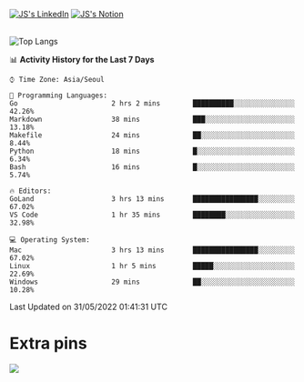 
[![JS's LinkedIn](https://img.shields.io/badge/LinkedIn-blue?style=for-the-badge&logo=linkedin)](https://www.linkedin.com/in/jaeseung-lee-5a2a32139/) 
[![JS's Notion](https://img.shields.io/badge/Notion-black?style=for-the-badge&logo=notion)](https://bit.ly/ljswiki1) <br><br>
<!-- ![JS's GitHub stats](https://github-readme-stats-lemon-five.vercel.app/api?username=tkxkd0159&hide=contribs,prs,stars,issues&show_icons=true&theme=react&include_all_commits=true)   -->
![Top Langs](https://github-readme-stats-lemon-five.vercel.app/api/top-langs/?username=tkxkd0159&layout=compact&hide=jupyter%20notebook,scss,html,css&langs_count=10)  


<!--START_SECTION:waka-->
📊 **Activity History for the Last 7 Days** 

```text
⌚︎ Time Zone: Asia/Seoul

💬 Programming Languages: 
Go                       2 hrs 2 mins        ██████████░░░░░░░░░░░░░░░   42.26% 
Markdown                 38 mins             ███░░░░░░░░░░░░░░░░░░░░░░   13.18% 
Makefile                 24 mins             ██░░░░░░░░░░░░░░░░░░░░░░░   8.44% 
Python                   18 mins             █░░░░░░░░░░░░░░░░░░░░░░░░   6.34% 
Bash                     16 mins             █░░░░░░░░░░░░░░░░░░░░░░░░   5.74%

🔥 Editors: 
GoLand                   3 hrs 13 mins       ████████████████░░░░░░░░░   67.02% 
VS Code                  1 hr 35 mins        ████████░░░░░░░░░░░░░░░░░   32.98%

💻 Operating System: 
Mac                      3 hrs 13 mins       ████████████████░░░░░░░░░   67.02% 
Linux                    1 hr 5 mins         █████░░░░░░░░░░░░░░░░░░░░   22.69% 
Windows                  29 mins             ██░░░░░░░░░░░░░░░░░░░░░░░   10.28%

```


 Last Updated on 31/05/2022 01:41:31 UTC
<!--END_SECTION:waka-->

# Extra pins
<!-- <a href="https://github.com/tkxkd0159/go-chain">
  <img align="center" src="https://github-readme-stats-lemon-five.vercel.app/api/pin/?username=tkxkd0159&repo=go-chain&theme=react" />
</a> -->
<a href="https://github.com/tkxkd0159/dsalgo">
  <img align="center" src="https://github-readme-stats-lemon-five.vercel.app/api/pin/?username=tkxkd0159&repo=dsalgo&theme=react" />
</a>

<!---
- 🔭 I’m currently working on ...
- 🌱 I’m currently learning blockchain and distributed network
- 👯 I’m looking to collaborate on ...
- 🤔 I’m looking for help with ...
- 💬 Ask me about ...
- 📫 How to reach me: ...
- 😄 Pronouns: ...
- ⚡ Fun fact: ...
-->
